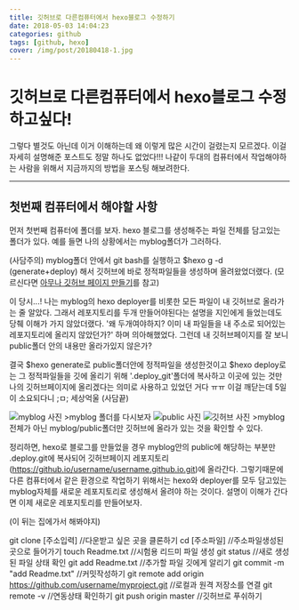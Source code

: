 ```yaml
---
title: 깃허브로 다른컴퓨터에서 hexo블로그 수정하기
date: 2018-05-03 14:04:23
categories: github
tags: [github, hexo]
cover: /img/post/20180418-1.jpg
---
```


# 깃허브로 다른컴퓨터에서 hexo블로그 수정하고싶다!
그렇다 별것도 아닌데 이거 이해하는데 왜 이렇게 많은 시간이 걸렸는지 모르겠다.
이걸 자세히 설명해준 포스트도 정말 하나도 없었다!!!
나같이 두대의 컴퓨터에서 작업해야하는 사람을 위해서 지금까지의 방법을 포스팅 해보려한다.

---

## 첫번째 컴퓨터에서 해야할 사항
먼저 첫번째 컴퓨터에 폴더를 보자. 
hexo 블로그를 생성해주는 파일 전체를 담고있는 폴더가 있다.
예를 들면 나의 상황에서는 myblog폴더가 그러하다.

(사담주의)
myblog폴더 안에서 git bash를 실행하고 $hexo g -d (generate+deploy) 해서 깃허브에 바로 정적파일들을 생성하며 올려왔었더랬다. (모르신다면 <a href="https://bomee88.github.io/2018/04/05/first-post/">아무나 깃허브 페이지 만들기</a>를 참고)

이 당시...!
나는 myblog의 hexo deployer를 비롯한 모든 파일이 내 깃허브로 올라가는 줄 알았다.
그래서 레포지토리를 두개 만들어야된다는 설명을 지인에게 들었는데도 당췌 이해가 가지 않았더랬다. 
'왜 두개여야하지? 이미 내 파일들을 내 주소로 되어있는 레포지토리에 올리지 않았던가?' 하며 의아해했었다.
그런데 내 깃허브페이지를 잘 보니 public폴더 안의 내용만 올라가있지 않은가?

결국 $hexo generate로 public폴더안에 정적파일을 생성한것이고
$hexo deploy로는 그 정적파일들을 깃에 올리기 위해 '.deploy_git'폴더에 복사하고 이곳에 있는 것만 나의 깃허브페이지에 올리겠다는 의미로 사용하고 있었던 거다 ㅠㅠ
이걸 깨닫는데 5일이 소요되다니 ;ㅁ; 세상억울
(사담끝)

<img src="/img/post/20180503-1.jpg" alt="myblog 사진">
>myblog 폴더를 다시보자

<img src="/img/post/20180503-2.jpg" alt="public 사진">

<img src="/img/post/20180503-3.jpg" alt="깃허브 사진">
>myblog 전체가 아닌 myblog/public폴더만 깃허브에 올라가 있는 것을 확인할 수 있다.

정리하면, hexo로 블로그를 만들었을 경우 myblog안의 public에 해당하는 부분만 .deploy.git에 복사되어 깃허브페이지 레포지토리(https://github.io/username/username.github.io.git)에 올라간다.
그렇기때문에 다른 컴퓨터에서 같은 환경으로 작업하기 위해서는 hexo와 deployer를 모두 담고있는 myblog자체를 새로운 레포지토리로 생성해서 올려야 하는 것이다.
설명이 이해가 간다면 이제 새로운 레포지토리를 만들어보자.

(이 뒤는 집에가서 해봐야지)

git clone [주소입력]	//다운받고 싶은 곳을 클론하기
cd [주소파일]		//주소파일생성된 곳으로 들어가기
touch Readme.txt 	//시험용 리드미 파일 생성
git status		//새로 생성된 파일 상태 확인
git add Readme.txt 	//추가할 파일 깃에게 알리기
git commit -m "add Readme.txt"   //커밋작성하기
git remote add origin https://github.com/username/myproject.git //로컬과 원격 저장소를 연결 
git remote -v 		//연동상태 확인하기
git push origin master	//깃허브로 푸쉬하기